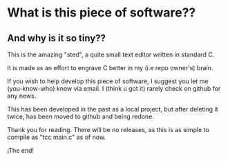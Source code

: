 <h1> What is this piece of software?? </h1>
<h2> And why is it so tiny?? </h2>


This is the amazing "sted", a quite small text editor written in standard C.

It is made as an effort to engrave C better in my (i.e repo owner's) brain.

If you wish to help develop this piece of software, I suggest you let me (you-know-who) know via email. I (think u got it) rarely check on github for any news.

This has been developed in the past as a local project, but after deleting it twice, has been moved to github and being redone.

Thank you for reading. There will be no releases, as this is as simple to compile as "tcc main.c" as of now.

¡The end!

